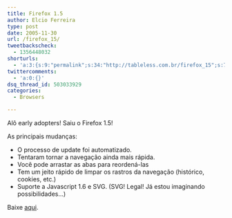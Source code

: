 ```yaml
---
title: Firefox 1.5
author: Elcio Ferreira
type: post
date: 2005-11-30
url: /firefox_15/
tweetbackscheck:
  - 1356448032
shorturls:
  - 'a:3:{s:9:"permalink";s:34:"http://tableless.com.br/firefox_15";s:7:"tinyurl";s:26:"http://tinyurl.com/3c8px6n";s:4:"isgd";s:19:"http://is.gd/vc38A9";}'
twittercomments:
  - 'a:0:{}'
dsq_thread_id: 503033929
categories:
  - Browsers

---
```

Alô early adopters! Saiu o Firefox 1.5! 

As principais mudanças:

  * O processo de update foi automatizado.
  * Tentaram tornar a navegação ainda mais rápida.
  * Você pode arrastar as abas para reordená-las
  * Tem um jeito rápido de limpar os rastros da navegação (histórico, cookies, etc.)
  * Suporte a Javascript 1.6 e SVG. (SVG! Legal! Já estou imaginando possibilidades&#8230;)

Baixe [aqui][1].

 [1]: http://www.mozilla.com/firefox/ "firefox"